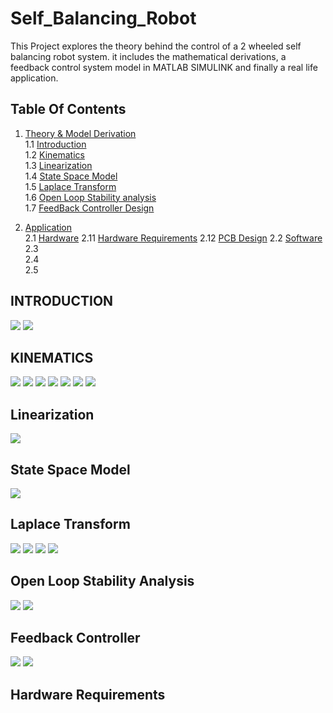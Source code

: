 # Self_Balancing_Robot
This Project explores the theory behind the control of a 2 wheeled self balancing robot system. it includes the mathematical derivations, a feedback control system model in MATLAB SIMULINK and finally a real life application. 



## Table Of Contents

1. [ Theory & Model Derivation ](#desc)  
     1.1 [Introduction](#intro)  
     1.2 [Kinematics ](#kinematics)   
     1.3 [Linearization ](#Linearization)   
     1.4 [State Space Model](#SPM)  
     1.5 [Laplace Transform](#LT)   
     1.6 [Open Loop Stability analysis](#stability)   
     1.7 [FeedBack Controller Design](#pid)   
    
2. [ Application ](#App)  
     2.1 [Hardware](#HW)
        2.11 [Hardware Requirements](#HWREQS)
        2.12 [PCB Design](#HWREQS)
     2.2 [Software](#SW)  
     2.3 [](#IR)  
     2.4 [](#RegisterA)   
     2.5 [](#micro)  
     

<a name="desc"></a>
<a name="intro"></a>
##                                     INTRODUCTION  
   <img src="Images/intro_1.JPG">  
   <img src="Images/intro_2.JPG">   
   
<a name="kinematics"></a>
##                                      KINEMATICS
   <img src="Images/kinematics_1.JPG">
   <img src="Images/kinematics_2.JPG">
   <img src="Images/kinematics_3.JPG">
   <img src="Images/kinematics_4.JPG"> 
   <img src="Images/kinematics_5.JPG">
   <img src="Images/kinematics_6.JPG">
   <img src="Images/kinematics_7.JPG">
   

<a name="Linearization"></a>
##                                    Linearization  
   <img src="Images/Linearization.JPG">
   

<a name="SPM"></a>
##                                    State Space Model
   <img src="Images/SSM.JPG">
   
   
<a name="LT"></a>
##                                     Laplace Transform
   <img src="Images/LAPLACE1.JPG">
   <img src="Images/LAPLACE2.JPG">
   <img src="Images/LAPLACE3.JPG">
   <img src="Images/LT4.JPG">

   

<a name="stability"></a>
##                                    Open Loop Stability Analysis 
  
   <img src="Images/PZMAP.JPG"> 
   <img src="Images/impulse_response.JPG">
   
  
<a name="pid"></a>
##                                    Feedback Controller
   <img src="Images/PID1.JPG"> 
   <img src="Images/PID2.JPG">


<a name="App"></a>
<a name="HW"></a>
##                                    Hardware Requirements


  
 
